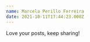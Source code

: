 ```yaml
---
name: Marcela Perillo Ferreira
date: 2021-10-11T17:44:23.000Z
---
```


Love your posts, keep sharing! 